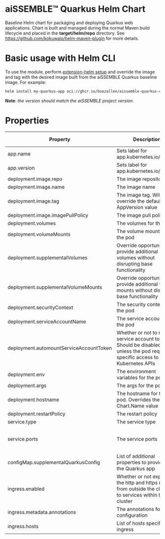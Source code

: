# aiSSEMBLE&trade; Quarkus Helm Chart
Baseline Helm chart for packaging and deploying Quarkus web applications. Chart is built and managed during the normal Maven build lifecycle and placed in the **target/helm/repo** directory. See https://github.com/kokuwaio/helm-maven-plugin for more details. 

# Basic usage with Helm CLI
To use the module, perform [extension-helm setup](../README.md#leveraging-extensions-helm) and override the image and tag with the desired image built from the aiSSEMBLE Quarkus baseline image. For example:
```bash
helm install my-quarkus-app oci://ghcr.io/boozallen/aissemble-quarkus-chart --version <AISSEMBLE-VERSION>
```
**Note**: *the version should match the aiSSEMBLE project version.*

# Properties
| Property                                | Description                                                                                                                      | Required Override | Default                                                                                                                                                                        |
|-----------------------------------------|----------------------------------------------------------------------------------------------------------------------------------|-------------------|--------------------------------------------------------------------------------------------------------------------------------------------------------------------------------|
 | app.name                                | Sets label for app.kubernetes.io/name                                                                                            | No                | Chart.Name (aissemble-quarkus-chart)                                                                                                                                           |
| app.version                             | Sets label for app.kubernetes.io/version                                                                                         | No                | Chart.AppVersion (aiSSEMBLE project version)                                                                                                                                   |
| deployment.image.repo                   | The image repository                                                                                                             | No                | NB: OSS: update with aissemble docker repository                                                                                                                               | 
| deployment.image.name                   | The image name                                                                                                                   | Yes               | boozallen/aissemble-quarkus                                                                                                                                                    | 
| deployment.image.tag                    | The image tag. Will override the default chart AppVersion value                                                                  | No                | Chart.AppVersion                                                                                                                                                               |
| deployment.image.imagePullPolicy        | The image pull policy                                                                                                            | No                | IfNotPresent                                                                                                                                                                   |
| deployment.volumes                      | The volumes for the pod                                                                                                          | No                | `/deployments/application.properties=quarkus_application_properties`                                                                                                           | 
| deployment.volumeMounts                 | The volume mounts for the pod                                                                                                    | No                | `quarkus_application_properties=supplemental-quarkus-config`                                                                                                                   |
| deployment.supplementalVolumes          | Override opportunity to provide additional volumes without disrupting base functionality                                         | No                | []                                                                                                                                                                             |
| deployment.supplementalVolumeMounts     | Override opportunity to provide additional volume mounts without disrupting base functionality                                   | No                | []                                                                                                                                                                             |
| deployment.securityContext              | The security context for the pod                                                                                                 | No                | None                                                                                                                                                                           | 
| deployment.serviceAccountName           | The service account for the pod                                                                                                  | No                | Default user in the cluster namespace                                                                                                                                          | 
| deployment.automountServiceAccountToken | Whether or not to mount service account token. Should be disabled unless the pod requires specific access to the Kubernetes APIs | No                | false                                                                                                                                                                          | 
| deployment.env                          | The environment variables for the pod                                                                                            | No                | None                                                                                                                                                                           | 
| deployment.args                         | The args for the pod                                                                                                             | No                | None                                                                                                                                                                           | 
| deployment.hostname                     | The hostname for the pod. Overrides the Chart.Name value                                                                         | No                | Chart.Name                                                                                                                                                                     | 
| deployment.restartPolicy                | The restart policy                                                                                                               | No                | Always                                                                                                                                                                         | 
| service.type                            | The service type                                                                                                                 | No                | ClusterIP                                                                                                                                                                      | 
| service.ports                           | The service ports                                                                                                                | No                | - name: http <br/>&emsp;&emsp;port: 8080<br/>&emsp;&emsp;protocol: TCP<br/>&emsp;&emsp;targetPort: 8080                                                                        |
| configMap.supplementalQuarkusConfig     | List of additional properties to provide to the Quarkus app                                                                      | No                | []                                                                                                                                                                             |
| ingress.enabled                         | Whether or not exposes the http and https routes from outside the cluster to services within the cluster                         | No                | false                                                                                                                                                                          |
| ingress.metadata.annotations            | The annotations for configuration                                                                                                | No                | None                                                                                                                                                                           |
| ingress.hosts                           | List of hosts specified for ingress                                                                                              | No                | None<br/> Note: For more information about setting up host, ref: [Ingress Spec](https://kubernetes.io/docs/reference/kubernetes-api/service-resources/ingress-v1/#IngressSpec) |

